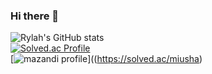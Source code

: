 ### Hi there 👋
![Rylah's GitHub stats](https://github-readme-stats.vercel.app/api?username=rylahs&show_icons=true&theme=tokyonight)    
[![Solved.ac Profile](http://mazassumnida.wtf/api/generate_badge?boj=miusha)](https://solved.ac/miusha)    
[![mazandi profile](http://mazandi.herokuapp.com/api?handle=miusha&theme=dark)]((https://solved.ac/miusha)    

<!--
**rylahs/rylahs** is a ✨ _special_ ✨ repository because its `README.md` (this file) appears on your GitHub profile.

Here are some ideas to get you started:

- 🔭 I’m currently working on ...
- 🌱 I’m currently learning ...
- 👯 I’m looking to collaborate on ...
- 🤔 I’m looking for help with ...
- 💬 Ask me about ...
- 📫 How to reach me: ...
- 😄 Pronouns: ...
- ⚡ Fun fact: ...
-->
